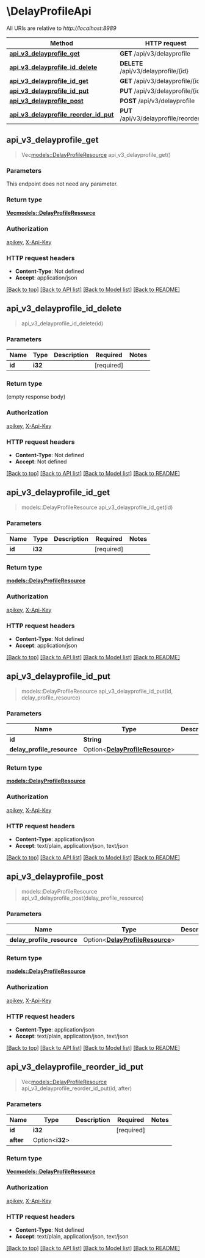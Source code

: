 # \DelayProfileApi

All URIs are relative to *http://localhost:8989*

Method | HTTP request | Description
------------- | ------------- | -------------
[**api_v3_delayprofile_get**](DelayProfileApi.md#api_v3_delayprofile_get) | **GET** /api/v3/delayprofile | 
[**api_v3_delayprofile_id_delete**](DelayProfileApi.md#api_v3_delayprofile_id_delete) | **DELETE** /api/v3/delayprofile/{id} | 
[**api_v3_delayprofile_id_get**](DelayProfileApi.md#api_v3_delayprofile_id_get) | **GET** /api/v3/delayprofile/{id} | 
[**api_v3_delayprofile_id_put**](DelayProfileApi.md#api_v3_delayprofile_id_put) | **PUT** /api/v3/delayprofile/{id} | 
[**api_v3_delayprofile_post**](DelayProfileApi.md#api_v3_delayprofile_post) | **POST** /api/v3/delayprofile | 
[**api_v3_delayprofile_reorder_id_put**](DelayProfileApi.md#api_v3_delayprofile_reorder_id_put) | **PUT** /api/v3/delayprofile/reorder/{id} | 



## api_v3_delayprofile_get

> Vec<models::DelayProfileResource> api_v3_delayprofile_get()


### Parameters

This endpoint does not need any parameter.

### Return type

[**Vec<models::DelayProfileResource>**](DelayProfileResource.md)

### Authorization

[apikey](../README.md#apikey), [X-Api-Key](../README.md#X-Api-Key)

### HTTP request headers

- **Content-Type**: Not defined
- **Accept**: application/json

[[Back to top]](#) [[Back to API list]](../README.md#documentation-for-api-endpoints) [[Back to Model list]](../README.md#documentation-for-models) [[Back to README]](../README.md)


## api_v3_delayprofile_id_delete

> api_v3_delayprofile_id_delete(id)


### Parameters


Name | Type | Description  | Required | Notes
------------- | ------------- | ------------- | ------------- | -------------
**id** | **i32** |  | [required] |

### Return type

 (empty response body)

### Authorization

[apikey](../README.md#apikey), [X-Api-Key](../README.md#X-Api-Key)

### HTTP request headers

- **Content-Type**: Not defined
- **Accept**: Not defined

[[Back to top]](#) [[Back to API list]](../README.md#documentation-for-api-endpoints) [[Back to Model list]](../README.md#documentation-for-models) [[Back to README]](../README.md)


## api_v3_delayprofile_id_get

> models::DelayProfileResource api_v3_delayprofile_id_get(id)


### Parameters


Name | Type | Description  | Required | Notes
------------- | ------------- | ------------- | ------------- | -------------
**id** | **i32** |  | [required] |

### Return type

[**models::DelayProfileResource**](DelayProfileResource.md)

### Authorization

[apikey](../README.md#apikey), [X-Api-Key](../README.md#X-Api-Key)

### HTTP request headers

- **Content-Type**: Not defined
- **Accept**: application/json

[[Back to top]](#) [[Back to API list]](../README.md#documentation-for-api-endpoints) [[Back to Model list]](../README.md#documentation-for-models) [[Back to README]](../README.md)


## api_v3_delayprofile_id_put

> models::DelayProfileResource api_v3_delayprofile_id_put(id, delay_profile_resource)


### Parameters


Name | Type | Description  | Required | Notes
------------- | ------------- | ------------- | ------------- | -------------
**id** | **String** |  | [required] |
**delay_profile_resource** | Option<[**DelayProfileResource**](DelayProfileResource.md)> |  |  |

### Return type

[**models::DelayProfileResource**](DelayProfileResource.md)

### Authorization

[apikey](../README.md#apikey), [X-Api-Key](../README.md#X-Api-Key)

### HTTP request headers

- **Content-Type**: application/json
- **Accept**: text/plain, application/json, text/json

[[Back to top]](#) [[Back to API list]](../README.md#documentation-for-api-endpoints) [[Back to Model list]](../README.md#documentation-for-models) [[Back to README]](../README.md)


## api_v3_delayprofile_post

> models::DelayProfileResource api_v3_delayprofile_post(delay_profile_resource)


### Parameters


Name | Type | Description  | Required | Notes
------------- | ------------- | ------------- | ------------- | -------------
**delay_profile_resource** | Option<[**DelayProfileResource**](DelayProfileResource.md)> |  |  |

### Return type

[**models::DelayProfileResource**](DelayProfileResource.md)

### Authorization

[apikey](../README.md#apikey), [X-Api-Key](../README.md#X-Api-Key)

### HTTP request headers

- **Content-Type**: application/json
- **Accept**: text/plain, application/json, text/json

[[Back to top]](#) [[Back to API list]](../README.md#documentation-for-api-endpoints) [[Back to Model list]](../README.md#documentation-for-models) [[Back to README]](../README.md)


## api_v3_delayprofile_reorder_id_put

> Vec<models::DelayProfileResource> api_v3_delayprofile_reorder_id_put(id, after)


### Parameters


Name | Type | Description  | Required | Notes
------------- | ------------- | ------------- | ------------- | -------------
**id** | **i32** |  | [required] |
**after** | Option<**i32**> |  |  |

### Return type

[**Vec<models::DelayProfileResource>**](DelayProfileResource.md)

### Authorization

[apikey](../README.md#apikey), [X-Api-Key](../README.md#X-Api-Key)

### HTTP request headers

- **Content-Type**: Not defined
- **Accept**: text/plain, application/json, text/json

[[Back to top]](#) [[Back to API list]](../README.md#documentation-for-api-endpoints) [[Back to Model list]](../README.md#documentation-for-models) [[Back to README]](../README.md)

